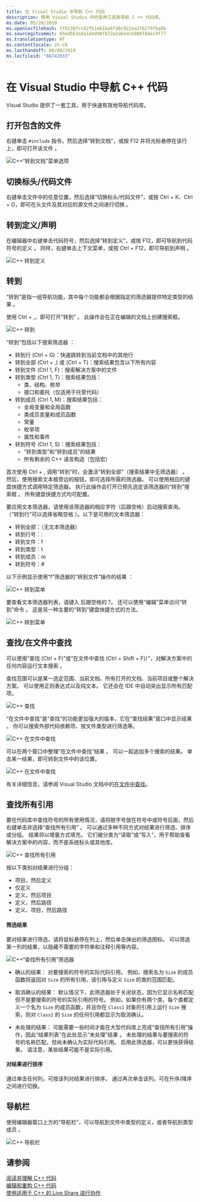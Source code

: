 ```yaml
---
title: 在 Visual Studio 中导航 C++ 代码
description: 使用 Visual Studio 中的各种工具来导航 C ++ 代码库。
ms.date: 05/28/2019
ms.openlocfilehash: 5f01307cc82fb1e61ba6fd0c922ea376279fba8b
ms.sourcegitcommit: 65ed563a8a1d4d90f872a2a6edcb086f84ec9f77
ms.translationtype: HT
ms.contentlocale: zh-CN
ms.lasthandoff: 06/06/2019
ms.locfileid: "66742033"
---
```

# <a name="navigate-c-code-in-visual-studio"></a>在 Visual Studio 中导航 C++ 代码

Visual Studio 提供了一套工具，用于快速有效地导航代码库。

## <a name="open-an-included-file"></a>打开包含的文件

右键单击 `#include` 指令，然后选择“转到文档”，或按 F12 并将光标悬停在该行上，即可打开该文件   。

![C&#43;&#43;“转到文档”菜单选项](../ide/media/go-to-document.png "转到文档")

## <a name="toggle-headercode-file"></a>切换标头/代码文件

右键单击文件中的任意位置，然后选择“切换标头/代码文件”，或按 Ctrl + K、Ctrl + O，即可在头文件及其对应的源文件之间进行切换   。

## <a name="go-to-definitiondeclaration"></a>转到定义/声明

在编辑器中右键单击代码符号，然后选择“转到定义”，或按 F12，即可导航到代码符号的定义   。 同样，右键单击上下文菜单，或按 Ctrl + F12，即可导航到声明  。

![C&#43;&#43; 转到定义](../ide/media/go-to-def.png "转到定义")

## <a name="go-to"></a>转到

“转到”是指一组导航功能，其中每个功能都会根据指定的筛选器提供特定类型的结果  。 

使用 Ctrl + ,，即可打开“转到”   。 此操作会在正在编辑的文档上创建搜索框。

![C&#43;&#43; 转到](../ide/media/go-to-cpp.png "转到")

“转到”包括以下搜索筛选器  ：

- 转到行 (Ctrl + G)：快速跳转到当前文档中的其他行 
- 转到全部 (Ctrl + ,) 或 (Ctrl + T)：搜索结果包含以下所有内容  
- 转到文件 (Ctrl 1, F)：搜索解决方案中的文件 
- 转到类型 (Ctrl 1, T)：搜索结果包括： 
  - 类、结构、枚举
  - 接口和委托（仅适用于托管代码）
- 转到成员 (Ctrl 1, M)：搜索结果包括： 
  - 全局变量和全局函数
  - 类成员变量和成员函数
  - 常量
  - 枚举项
  - 属性和事件
- 转到符号 (Ctrl 1, S)：搜索结果包括： 
  - “转到类型”和“转到成员”的结果
  - 所有剩余的 C++ 语言构造（包括宏）

首次使用 Ctrl + , 调用“转到”时，会激活“转到全部”（搜索结果中无筛选器）    。 然后，使用搜索文本框旁边的按钮，即可选择所需的筛选器。 可以使用相应的键盘快捷方式调用特定筛选器。 执行此操作会打开已预先选定该筛选器的“转到”搜索框  。 所有键盘快捷方式均可配置。

要应用文本筛选器，请使用该筛选器的相应字符（后跟空格）启动搜索查询。 （“转到行”可以选择省略空格  ）。以下是可用的文本筛选器：

- 转到全部：（无文本筛选器）
- 转到行号：:
- 转到文件：f
- 转到类型：t
- 转到成员：m
- 转到符号：#

以下示例显示使用“f”筛选器的“转到文件”操作的结果  ：

![C&#43;&#43; 转到菜单](../ide/media/vs2017-go-to-results.png "转到菜单")

要查看文本筛选器列表，请键入 后跟空格的 ?。 还可以使用“编辑”菜单访问“转到”命令   。 这是另一种主要的“转到”键盘快捷方式的方法。

![C&#43;&#43; 转到菜单](../ide/media/go-to-menu-cpp.png "转到菜单")

## <a name="find--find-in-files"></a>查找/在文件中查找

可以使用“查找 (Ctrl + F)”或“在文件中查找 (Ctrl + Shift + F)）”，对解决方案中的任何内容运行文本搜索   。

查找范围可以是某一选定范围、当前文档、所有打开的文档、当前项目或整个解决方案。 可以使用正则表达式以及纯文本。 它还会在 IDE 中自动突出显示所有匹配项。

![C&#43;&#43; 查找](../ide/media/find-cpp.png "查找")

“在文件中查找”是“查找”的功能更加强大的版本，它在“查找结果”窗口中显示结果    。 你可以搜索外部代码依赖项、按文件类型进行筛选等。 

![C&#43;&#43; 在文件中查找](../ide/media/find-in-files-cpp.png "在文件中查找")

可以在两个窗口中整理“在文件中查找”结果  。 可以一起追加多个搜索的结果。 单击某一结果，即可转到文件中的该位置。

![C&#43;&#43; 在文件中查找](../ide/media/vs2017-find-in-files-results.png "在文件中查找")

有关详细信息，请参阅 Visual Studio 文档中的[在文件中查找](/visualstudio/ide/find-in-files)。

## <a name="find-all-references"></a>查找所有引用

要在代码库中查找符号的所有使用情况，请将脱字号放在符号中或符号后面，然后右键单击并选择“查找所有引用”  。 可以通过多种不同方式对结果进行筛选、排序或分组。 结果将以增量方式填充。 它们被分类为“读取”或“写入”，用于帮助查看解决方案中的内容，而不是系统标头或其他库。

![C&#43;&#43; 查找所有引用](../ide/media/find-all-references-results-cpp.png "查找所有引用")

按以下类别对结果进行分组：

- 项目，然后定义
- 仅定义
- 定义，然后项目
- 定义，然后路径
- 定义、项目，然后路径

 #### <a name="filter-results"></a>筛选结果

要对结果进行筛选，请将鼠标悬停在列上，然后单击弹出的筛选图标。 可以筛选第一列的结果，以隐藏不需要的字符串和注释引用等内容。

![C&#43;&#43;“查找所有引用”筛选器](../ide/media/find-all-references-filters-cpp.png "“查找所有引用”筛选器")

- 确认的结果：  对要搜索的符号的实际代码引用。 例如，搜索名为 `Size` 的成员函数将返回对 `Size` 的所有引用，该引用与定义 `Size` 的类的范围匹配。

- 取消确认的结果：  默认情况下，此筛选器处于关闭状态，因为它显示名称匹配但不是要搜索的符号的实际引用的符号。 例如，如果你有两个类，每个类都定义一个名为 `Size` 的成员函数，并且你在 `Class1` 对象的引用上运行 `Size` 搜索，则对 `Class2` 的 `Size` 的任何引用都显示为取消确认。

- 未处理的结果：  可能需要一些时间才能在大型代码库上完成“查找所有引用”操作，因此“结果列表”在此处显示“未处理”结果  。 未处理的结果与要搜索的符号的名称匹配，但尚未确认为实际代码引用。 启用此筛选器，可以更快获得结果。 请注意，某些结果可能不是实际引用。

 #### <a name="sort-results"></a>对结果进行排序

通过单击任何列，可按该列对结果进行排序。 通过再次单击该列，可在升序/降序之间进行切换。

## <a name="navigation-bar"></a>导航栏

使用编辑器窗口上方的“导航栏”，可以导航到文件中类型的定义，或者导航到类型成员  。

![C&#43;&#43; 导航栏](../ide/media/navbar-cpp.png "导航栏")

## <a name="see-also"></a>请参阅

[阅读并理解 C++ 代码](read-and-understand-code-cpp.md)</br>
[编辑和重构 C++ 代码](read-and-understand-code-cpp.md)</br>
[使用适用于 C++ 的 Live Share 进行协作](live-share-cpp.md)
